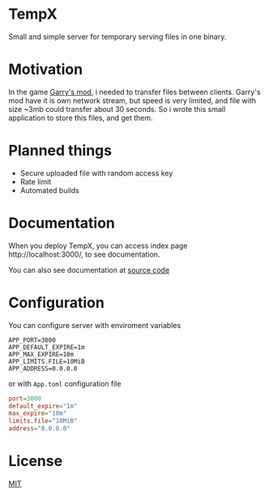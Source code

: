 # TempX
Small and simple server for temporary serving files in one binary.

# Motivation
In the game [Garry's mod](https://store.steampowered.com/app/4000/), i needed to transfer files between clients. 
Garry's mod have it is own network stream, but speed is very limited, and file with size ~3mb could transfer about 30 seconds. 
So i wrote this small application to store this files, and get them.

# Planned things
* Secure uploaded file with random access key
* Rate limit
* Automated builds

# Documentation
When you deploy TempX, you can access index page http://localhost:3000/, to see documentation.

You can also see documentation at [source code](src/main.rs#L26)

# Configuration
You can configure server with enviroment variables
```
APP_PORT=3000
APP_DEFAULT_EXPIRE=1m
APP_MAX_EXPIRE=10m
APP_LIMITS.FILE=10MiB
APP_ADDRESS=0.0.0.0
```

or with `App.toml` configuration file
```toml
port=3000
default_expire="1m"
max_expire="10m"
limits.file="10MiB"
address="0.0.0.0"
```

# License
[MIT](LICENSE)